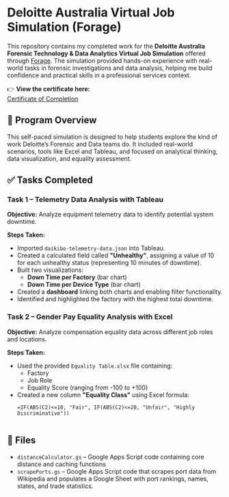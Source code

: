 # Deloitte Australia Virtual Job Simulation (Forage)

This repository contains my completed work for the **Deloitte Australia Forensic Technology & Data Analytics Virtual Job Simulation** offered through [Forage](https://www.theforage.com/). The simulation provided hands-on experience with real-world tasks in forensic investigations and data analysis, helping me build confidence and practical skills in a professional services context.

👉 **View the certificate here:**  
[Certificate of Completion](https://forage-uploads-prod.s3.amazonaws.com/completion-certificates/9PBTqmSxAf6zZTseP/io9DzWKe3PTsiS6GG_9PBTqmSxAf6zZTseP_hCcm2LZfaqq9jcwj6_1749715277667_completion_certificate.pdf)


## 📌 Program Overview

This self-paced simulation is designed to help students explore the kind of work Deloitte’s Forensic and Data teams do. It included real-world scenarios, tools like Excel and Tableau, and focused on analytical thinking, data visualization, and equality assessment.


## ✅ Tasks Completed

### Task 1 – Telemetry Data Analysis with Tableau
**Objective:** Analyze equipment telemetry data to identify potential system downtime.

**Steps Taken:**
- Imported `daikibo-telemetry-data.json` into Tableau.
- Created a calculated field called **"Unhealthy"**, assigning a value of 10 for each unhealthy status (representing 10 minutes of downtime).
- Built two visualizations:
  - **Down Time per Factory** (bar chart)
  - **Down Time per Device Type** (bar chart)
- Created a **dashboard** linking both charts and enabling filter functionality.
- Identified and highlighted the factory with the highest total downtime.

### Task 2 – Gender Pay Equality Analysis with Excel
**Objective:** Analyze compensation equality data across different job roles and locations.

**Steps Taken:**
- Used the provided `Equality Table.xlsx` file containing:
  - Factory
  - Job Role
  - Equality Score (ranging from -100 to +100)
- Created a new column **"Equality Class"** using Excel formula:
  ```excel
  =IF(ABS(C2)<=10, "Fair", IF(ABS(C2)<=20, "Unfair", "Highly Discriminative"))


## 📁 Files

- `distanceCalculator.gs` – Google Apps Script code containing core distance and caching functions
- `scrapePorts.gs` – Google Apps Script code that scrapes port data from Wikipedia and populates a Google Sheet with port rankings, names, states, and trade statistics.
